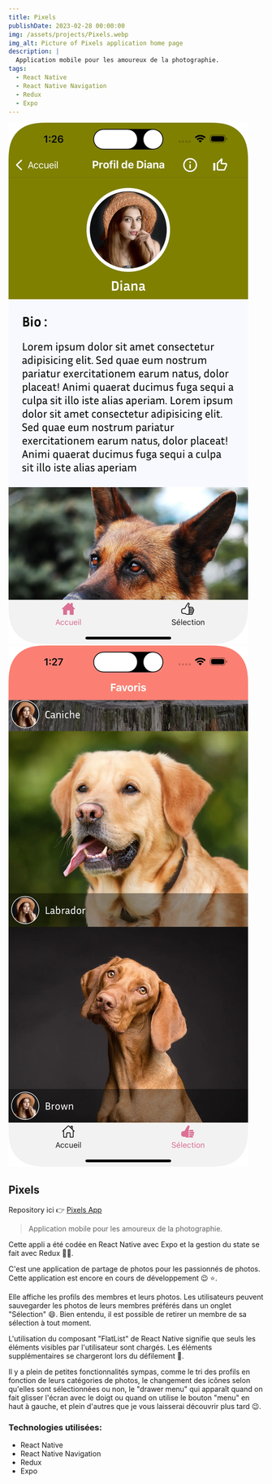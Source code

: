 ```yaml
---
title: Pixels
publishDate: 2023-02-28 00:00:00
img: /assets/projects/Pixels.webp
img_alt: Picture of Pixels application home page
description: |
  Application mobile pour les amoureux de la photographie.
tags:
  - React Native
  - React Native Navigation
  - Redux
  - Expo
---
```


![Portfolio image Pixels app](../../../public/assets/projects/Pixels2.webp "La page Portfolio")
![Selection navigation image Pixels app](../../../public/assets/projects/Pixels3.webp "L'onglet 'Sélection'")

## Pixels

Repository ici 👉 <a href="https://github.com/MaximeLefranc/Pixels">Pixels App</a>
>  Application mobile pour les amoureux de la photographie.

Cette appli a été codée en React Native avec Expo et la gestion du state se fait avec Redux 🧑‍💻.

C'est une application de partage de photos pour les passionnés de photos. Cette application est encore en cours de développement 😉 ⭐️.

Elle affiche les profils des membres et leurs photos. Les utilisateurs peuvent sauvegarder les photos de leurs membres préférés dans un onglet "Sélection" 😄. Bien entendu, il est possible de retirer un membre de sa sélection à tout moment.

L'utilisation du composant "FlatList" de React Native signifie que seuls les éléments visibles par l'utilisateur sont chargés. Les éléments supplémentaires se chargeront lors du défilement 🤫.

Il y a plein de petites fonctionnalités sympas, comme le tri des profils en fonction de leurs catégories de photos, le changement des icônes selon qu'elles sont sélectionnées ou non, le "drawer menu" qui apparaît quand on fait glisser l'écran avec le doigt ou quand on utilise le bouton "menu" en haut à gauche, et plein d'autres que je vous laisserai découvrir plus tard 😉.


### Technologies utilisées:

- React Native
- React Native Navigation
- Redux
- Expo
